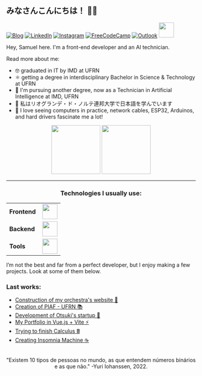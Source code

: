 ## みなさんこんにちは！ 👋🏽

[![Blog](https://img.shields.io/badge/website-000000?style=for-the-badge&logo=About.me&logoColor=white)](https://fsbm.vercel.app)
[![LinkedIn](https://img.shields.io/badge/LinkedIn-0077B5?style=for-the-badge&logo=linkedin&logoColor=white)](https://www.linkedin.com/in/felipe-sbm/)
[![Instagram](https://img.shields.io/badge/Instagram-E4405F?style=for-the-badge&logo=instagram&logoColor=white)](https://instagram.com/felipe_sbm)
[![FreeCodeCamp](https://img.shields.io/badge/Freecodecamp-%23123.svg?&style=for-the-badge&logo=freecodecamp&logoColor=green)](https://www.freecodecamp.org/Felipe_SBM)
[![Outlook](https://img.shields.io/badge/Microsoft_Outlook-0078D4?style=for-the-badge&logo=microsoft-outlook&logoColor=white)](mailto:felipe.sbm@icloud.com)
<img height="40cm" src="https://media.tenor.com/REjeyuOJ2jEAAAAi/%D0%BA%D0%BE%D0%BB%D0%BE%D0%B1%D0%BE%D0%BAicq-emoji.gif">

<p font-size="14px">Hey, Samuel here. I'm a front-end developer and an AI technician.</p>
<p font-size="7px">Read more about me:</p>

  - 🤓 graduated in IT by IMD at UFRN
  - ⚛️ getting a degree in interdisciplinary Bachelor in Science & Technology at UFRN
  - 🧠 I'm pursuing another degree, now as a Technician in Artificial Intelligence at IMD, UFRN
  - 🔰 私はリオグランデ・ド・ノルテ連邦大学で日本語を学んでいます
  - 🤔 I love seeing computers in practice, network cables, ESP32, Arduinos, and hard drivers fascinate me a lot!

<div align="center"
  <a href="https://github.com/felipe-sbm">
  <img height="130em" src="https://github-readme-stats.vercel.app/api?username=felipe-sbm&show_icons=true&theme=graywhite&include_all_commits=true&count_private=true"/>
  <img height="130em" src="https://github-readme-stats.vercel.app/api/top-langs/?username=felipe-sbm&layout=compact&langs_count=8&theme=graywhite"/>
  </a>
</div>

------
<h3 align="center">Technologies I usually use:</h3>
<table align="center">
    <tr>
        <td style="font-weight: bold; padding-right: 10px; vertical-align: center;">Frontend</td>
        <td><img height="40" src="https://skillicons.dev/icons?i=next,nuxtjs,react,svelte,ts,vue"/></td>
    </tr>
    <tr>
        <td style="font-weight: bold; padding-right: 10px; vertical-align: center; border: none;">Backend</td>
        <td><img height="40" src="https://skillicons.dev/icons?i=cpp,cs,express,flask,julia,ruby"/></td>
    </tr>
      <tr>
        <td style="font-weight: bold; padding-right: 10px; vertical-align: center; border: none;">Tools</td>
        <td><img height="40" src="https://skillicons.dev/icons?i=aws,azure,blender,ubuntu,vscode,visualstudio"/></td>
    </tr>
</table>

I’m not the best and far from a perfect developer, but I enjoy making a few projects. Look at some of them below.
### Last works:
- [Construction of my orchestra's website 🎼](https://github.com/felipe-sbm/shalom)
- [Creation of PIAF - UFRN 📚](https://github.com/felipe-sbm/piaf-ufrn)
- [Development of Otsuki's startup 🌄](https://github.com/otsuki-dev)
- [My Portfolio in Vue.js + Vite ⚡](https://fsbm.vercel.app)
- [Trying to finish Calculus 🖩](https://github.com/felipe-sbm/calculus)
- [Creating Insomnia Machine ☕](https://github.com/felipe-sbm/insomnia-machine)

##
<div align="center">
"Existem 10 tipos de pessoas no mundo, as que entendem números binários e as que não." -Yuri Iohanssen, 2022.
</div>
<!--
**felipe-sbm/felipe-sbm** is a ✨ _special_ ✨ repository because its `README.md` (this file) appears on your GitHub profile.

Here are some ideas to get you started:

- 🔭 I’m currently working on ...
- 🌱 I’m currently learning ...
- 👯 I’m looking to collaborate on ...
- 🤔 I’m looking for help with ...
- 💬 Ask me about ...
- 📫 How to reach me: ...
- 😄 Pronouns: ...
- ⚡ Fun fact: ...
-->
